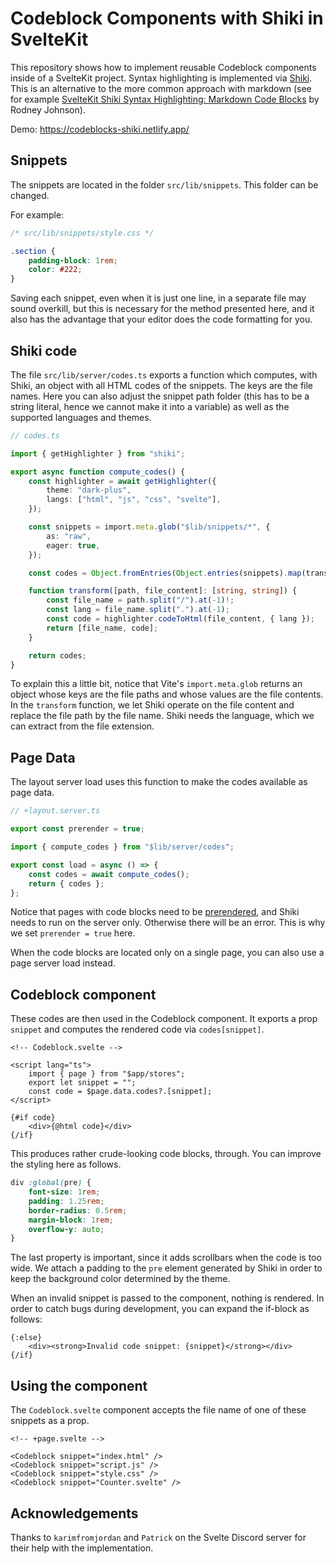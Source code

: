 # Codeblock Components with Shiki in SvelteKit

This repository shows how to implement reusable Codeblock components inside of a SvelteKit project. Syntax highlighting is implemented via [Shiki](https://github.com/shikijs/shiki). This is an alternative to the more common approach with markdown (see for example [SvelteKit Shiki Syntax Highlighting: Markdown Code Blocks](https://rodneylab.com/sveltekit-shiki-syntax-highlighting/) by Rodney Johnson).

Demo: https://codeblocks-shiki.netlify.app/

## Snippets

The snippets are located in the folder `src/lib/snippets`. This folder can be changed.

For example:

```css
/* src/lib/snippets/style.css */

.section {
    padding-block: 1rem;
    color: #222;
}
```

Saving each snippet, even when it is just one line, in a separate file may sound overkill, but this is necessary for the method presented here, and it also has the advantage that your editor does the code formatting for you.

## Shiki code

The file `src/lib/server/codes.ts` exports a function which computes, with Shiki, an object with all HTML codes of the snippets. The keys are the file names. Here you can also adjust the snippet path folder (this has to be a string literal, hence we cannot make it into a variable) as well as the supported languages and themes.

```typescript
// codes.ts

import { getHighlighter } from "shiki";

export async function compute_codes() {
    const highlighter = await getHighlighter({
        theme: "dark-plus",
        langs: ["html", "js", "css", "svelte"],
    });

    const snippets = import.meta.glob("$lib/snippets/*", {
        as: "raw",
        eager: true,
    });

    const codes = Object.fromEntries(Object.entries(snippets).map(transform));

    function transform([path, file_content]: [string, string]) {
        const file_name = path.split("/").at(-1)!;
        const lang = file_name.split(".").at(-1);
        const code = highlighter.codeToHtml(file_content, { lang });
        return [file_name, code];
    }

    return codes;
}
```

To explain this a little bit, notice that Vite's `import.meta.glob` returns an object whose keys are the file paths and whose values are the file contents. In the `transform` function, we let Shiki operate on the file content and replace the file path by the file name. Shiki needs the language, which we can extract from the file extension.

## Page Data

The layout server load uses this function to make the codes available as page data.

```typescript
// +layout.server.ts

export const prerender = true;

import { compute_codes } from "$lib/server/codes";

export const load = async () => {
    const codes = await compute_codes();
    return { codes };
};
```

Notice that pages with code blocks need to be [prerendered](https://kit.svelte.dev/docs/glossary#prerendering), and Shiki needs to run on the server only. Otherwise there will be an error. This is why we set `prerender = true` here.

When the code blocks are located only on a single page, you can also use a page server load instead.

## Codeblock component

These codes are then used in the Codeblock component. It exports a prop `snippet` and computes the rendered code via `codes[snippet]`.

```svelte
<!-- Codeblock.svelte -->

<script lang="ts">
    import { page } from "$app/stores";
    export let snippet = "";
    const code = $page.data.codes?.[snippet];
</script>

{#if code}
    <div>{@html code}</div>
{/if}
```

This produces rather crude-looking code blocks, through. You can improve the styling here as follows.

```css
div :global(pre) {
    font-size: 1rem;
    padding: 1.25rem;
    border-radius: 0.5rem;
    margin-block: 1rem;
    overflow-y: auto;
}
```

The last property is important, since it adds scrollbars when the code is too wide. We attach a padding to the `pre` element generated by Shiki in order to keep the background color determined by the theme.

When an invalid snippet is passed to the component, nothing is rendered. In order to catch bugs during development, you can expand the if-block as follows:

```svelte
{:else}
    <div><strong>Invalid code snippet: {snippet}</strong></div>
{/if}
```

## Using the component

The `Codeblock.svelte` component accepts the file name of one of these snippets as a prop.

```svelte
<!-- +page.svelte -->

<Codeblock snippet="index.html" />
<Codeblock snippet="script.js" />
<Codeblock snippet="style.css" />
<Codeblock snippet="Counter.svelte" />
```

## Acknowledgements

Thanks to `karimfromjordan` and `Patrick` on the Svelte Discord server for their help with the implementation.
